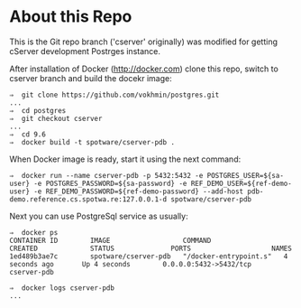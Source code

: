 # About this Repo

This is the Git repo branch ('cserver' originally) was modified for getting cServer development Postrges instance. 

After installation of Docker (http://docker.com) clone this repo, switch to cserver branch and build the docekr image:

    ⇒  git clone https://github.com/vokhmin/postgres.git
    ...
    ⇒  cd postgres
    ⇒  git checkout cserver
    ...
    ⇒  cd 9.6
    ⇒  docker build -t spotware/cserver-pdb .

When Docker image is ready, start it using the next command:

    ⇒  docker run --name cserver-pdb -p 5432:5432 -e POSTGRES_USER=${sa-user} -e POSTGRES_PASSWORD=${sa-password} -e REF_DEMO_USER=${ref-demo-user} -e REF_DEMO_PASSWORD=${ref-demo-password} --add-host pdb-demo.reference.cs.spotwa.re:127.0.0.1-d spotware/cserver-pdb
    
Next you can use PostgreSql service as usually:

    ⇒  docker ps
    CONTAINER ID        IMAGE                  COMMAND                  CREATED             STATUS              PORTS                    NAMES
    1ed489b3ae7c        spotware/cserver-pdb   "/docker-entrypoint.s"   4 seconds ago       Up 4 seconds        0.0.0.0:5432->5432/tcp   cserver-pdb
    
    ⇒  docker logs cserver-pdb
    ...
    
